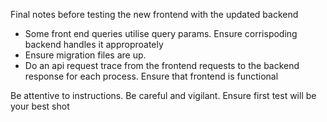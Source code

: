 Final notes before testing the new frontend with the updated backend
- Some front end queries utilise query params. Ensure corrispoding backend handles it approproately
- Ensure migration files are up.
- Do an api request trace from the frontend requests to the backend response for each process. Ensure that frontend is functional


Be attentive to instructions. Be careful and vigilant. Ensure first test will be your best shot
